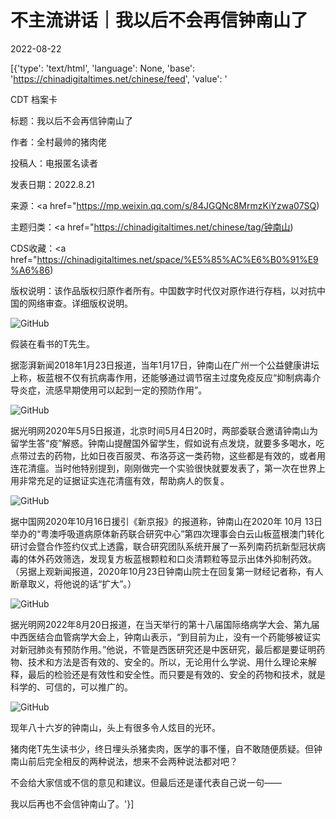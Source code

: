# 不主流讲话｜我以后不会再信钟南山了

2022-08-22

[{'type': 'text/html', 'language': None, 'base': 'https://chinadigitaltimes.net/chinese/feed', 'value': '

CDT 档案卡

标题：我以后不会再信钟南山了

作者：全村最帅的猪肉佬

投稿人：电报匿名读者

发表日期：2022.8.21

来源：<a href="https://mp.weixin.qq.com/s/84JGQNc8MrmzKiYzwa07SQ)

主题归类：<a href="https://chinadigitaltimes.net/chinese/tag/钟南山)

CDS收藏：<a href="https://chinadigitaltimes.net/space/%E5%85%AC%E6%B0%91%E9%A6%86)

版权说明：该作品版权归原作者所有。中国数字时代仅对原作进行存档，以对抗中国的网络审查。详细版权说明。





![GitHub](https://chinadigitaltimes.net/chinese/files/2022/08/image-1661158846476.png)

假装在看书的T先生。

据澎湃新闻2018年1月23日报道，当年1月17日，钟南山在广州一个公益健康讲坛上称，板蓝根不仅有抗病毒作用，还能够通过调节宿主过度免疫反应“抑制病毒介导炎症，流感早期使用可以起到一定的预防作用”。

![GitHub](https://chinadigitaltimes.net/chinese/files/2022/08/post-686027-6303462414ed2.png)

据光明网2020年5月5日报道，北京时间5月4日20时，两部委联合邀请钟南山为留学生答“疫”解惑。钟南山提醒国外留学生，假如说有点发烧，就要多多喝水，吃点带过去的药物，比如日夜百服灵、布洛芬这一类药物，这些都是有效的，或者用连花清瘟。当时他特别提到，刚刚做完一个实验很快就要发表了，第一次在世界上用非常充足的证据证实连花清瘟有效，帮助病人的恢复。

![GitHub](https://chinadigitaltimes.net/chinese/files/2022/08/post-686027-630346255bfa3.png)

据中国网2020年10月16日援引《新京报》的报道称，钟南山在2020年 10月 13日举办的“粤澳呼吸道病原体新药联合研究中心”第四次理事会白云山板蓝根澳门转化研讨会暨合作签约仪式上透露，联合研究团队系统开展了一系列南药抗新型冠状病毒的体外药效筛选，发现复方板蓝根颗粒和口炎清颗粒等显示出体外抑制药效。（另据上观新闻报道，2020年10月23日钟南山院士在回复第一财经记者称，有人断章取义，将他说的话“扩大”。）

![GitHub](https://chinadigitaltimes.net/chinese/files/2022/08/post-686027-63034626a9b6a.png)

据光明网2022年8月20日报道，在当天举行的第十八届国际络病学大会、第九届中西医结合血管病学大会上，钟南山表示，“到目前为止，没有一个药能够被证实对新冠肺炎有预防作用。”他说，不管是西医研究还是中医研究，最后都是要证明药物、技术和方法是否有效的、安全的。所以，无论用什么学说、用什么理论来解释，最后的检验还是有效性和安全性。而只要是有效的、安全的药物和技术，就是科学的、可信的，可以推广的。

![GitHub](https://chinadigitaltimes.net/chinese/files/2022/08/post-686027-6303462829b7b.png)

现年八十六岁的钟南山，头上有很多令人炫目的光环。

猪肉佬T先生读书少，终日埋头杀猪卖肉，医学的事不懂，自不敢随便质疑。但钟南山前后完全相反的两种说法，想来不会两种说法都对吧？

不会给大家信或不信的意见和建议。但最后还是谨代表自己说一句——

我以后再也不会信钟南山了。'}]